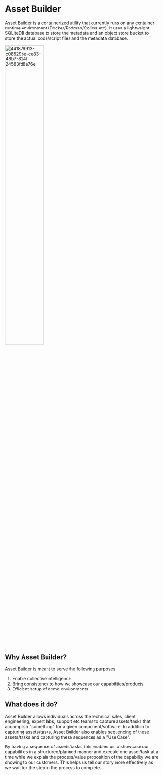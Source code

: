 # Asset Builder
Asset Builder is a containerized utility that currently runs on any container runtime environment (Docker/Podman/Colima etc). It uses a lightweight SQLiteDB database to store the metadata and an object store bucket to store the actual code/script files and the metadata database.

<img src="https://github.com/user-attachments/assets/d51c5644-691e-4f5c-a00a-09aa040736d2" alt="441879913-c08529be-ce83-48b7-824f-24583fd8a76e" width="50%" height="50%">

## Why Asset Builder?
Asset Builder is meant to serve the following purposes:
1) Enable collective intelligence
2) Bring consistency to how we showcase our capabilities/products
3) Efficient setup of demo environments

## What does it do?
Asset Builder allows individuals across the technical sales, client engineering, expert labs, support etc teams to capture assets/tasks that accomplish "something" for a given component/software. In addition to capturing assets/tasks, Asset Builder also enables sequencing of these assets/tasks and capturing these sequences as a "Use Case". 

By having a sequence of assets/tasks, this enables us to showcase our capabilities in a structured/planned manner and execute one asset/task at a time while we explain the process/value proposition of the capability we are showing to our customers. This helps us tell our story more effectively as we wait for the step in the process to complete. 
